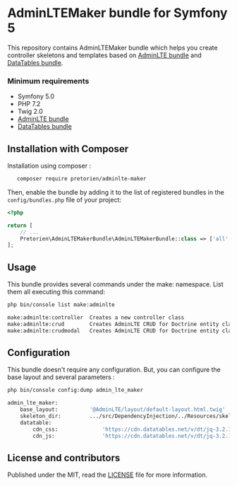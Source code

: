 # AdminLTEMaker bundle for Symfony 5

This repository contains AdminLTEMaker bundle which helps you create controller skeletons and templates based on [AdminLTE bundle](https://github.com/kevinpapst/AdminLTEBundle) and [DataTables bundle](https://github.com/omines/datatables-bundle).

### Minimum requirements

- Symfony 5.0
- PHP 7.2
- Twig 2.0
- [AdminLTE bundle](https://github.com/kevinpapst/AdminLTEBundle)
- [DataTables bundle](https://github.com/omines/datatables-bundle)

## Installation with Composer

Installation using composer :

```bash
   composer require pretorien/adminlte-maker
```

Then, enable the bundle by adding it to the list of registered bundles in the `config/bundles.php` file of your project:

```php
<?php

return [
    // ...
    Pretorien\AdminLTEMakerBundle\AdminLTEMakerBundle::class => ['all' => true],
];
```

## Usage

This bundle provides several commands under the make: namespace. List them all executing this command:

```sh
php bin/console list make:adminlte

make:adminlte:controller  Creates a new controller class
make:adminlte:crud        Creates AdminLTE CRUD for Doctrine entity class
make:adminlte:crudmodal   Creates AdminLTE CRUD for Doctrine entity class in modal mode
```

## Configuration

This bundle doesn't require any configuration. But, you can configure the base layout and several parameters :

```sh
php bin/console config:dump admin_lte_maker

admin_lte_maker:
    base_layout:          '@AdminLTE/layout/default-layout.html.twig'
    skeleton_dir:         .../src/DependencyInjection/../Resources/skeleton/
    datatable:
        cdn_css:              'https://cdn.datatables.net/v/dt/jq-3.2.1/dt-1.10.16/datatables.min.css'
        cdn_js:               'https://cdn.datatables.net/v/dt/jq-3.2.1/dt-1.10.16/datatables.min.js'

```

## License and contributors

Published under the MIT, read the [LICENSE](LICENSE) file for more information.